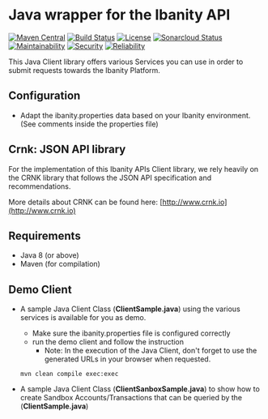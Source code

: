 # Java wrapper for the Ibanity API

[![Maven Central](https://img.shields.io/maven-central/v/com.ibanity.apis/ibanity-java.svg)](http://mvnrepository.com/artifact/com.ibanity.apis/ibanity-java)
[![Build Status](https://travis-ci.org/ibanity/ibanity-java.svg?branch=master)](https://travis-ci.org/ibanity/ibanity-java)
[![License](https://img.shields.io/cocoapods/l/AFNetworking.svg)](https://github.com/ibanity/ibanity-java/blob/master/LICENSE)
[![Sonarcloud Status](https://sonarcloud.io/api/project_badges/measure?project=com.ibanity.apis:ibanity-java&metric=alert_status)](https://sonarcloud.io/dashboard?id=com.ibanity.apis:ibanity-java)
[![Maintainability](https://sonarcloud.io/api/project_badges/measure?project=com.ibanity.apis:ibanity-java&metric=sqale_rating)](https://sonarcloud.io/component_measures?id=com.ibanity.apis:ibanity-java&metric=sqale_rating)
[![Security](https://sonarcloud.io/api/project_badges/measure?project=com.ibanity.apis:ibanity-java&metric=security_rating)](https://sonarcloud.io/component_measures?id=com.ibanity.apis:ibanity-java&metric=security_rating)
[![Reliability](https://sonarcloud.io/api/project_badges/measure?project=com.ibanity.apis:ibanity-java&metric=reliability_rating)](https://sonarcloud.io/component_measures?id=com.ibanity.apis:ibanity-java&metric=vulnerabilities)


This Java Client library offers various Services you can use in order to submit requests towards the Ibanity Platform.
## Configuration
* Adapt the ibanity.properties data based on your Ibanity environment.
(See comments inside the properties file)
## Crnk: JSON API library
For the implementation of this Ibanity APIs Client library, we rely heavily on the CRNK library that follows the JSON API specification and recommendations.

More details about CRNK can be found here: [http://www.crnk.io](http://www.crnk.io)
## Requirements
* Java 8 (or above)
* Maven (for compilation)
## Demo Client
* A sample Java Client Class (**ClientSample.java**) using the various services is available for you as demo.
    * Make sure the ibanity.properties file is configured correctly
    * run the demo client and follow the instruction
        * Note: In the execution of the Java Client, don't forget to use the generated URLs in your browser when requested.
    ```
    mvn clean compile exec:exec
    ```

* A sample Java Client Class (**ClientSanboxSample.java**) to show how to create Sandbox Accounts/Transactions that can be queried by the (**ClientSample.java**)
